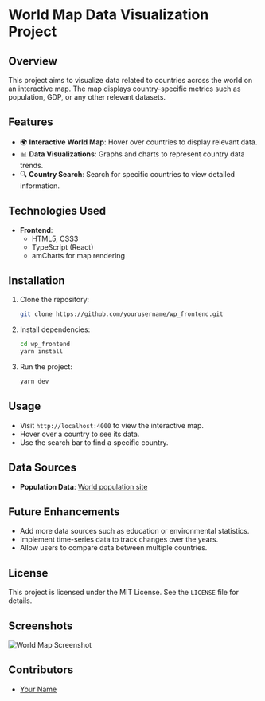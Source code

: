 # World Map Data Visualization Project

## Overview

This project aims to visualize data related to countries across the world on an interactive map. The map displays country-specific metrics such as population, GDP, or any other relevant datasets.

## Features

- 🌍 **Interactive World Map**: Hover over countries to display relevant data.
- 📊 **Data Visualizations**: Graphs and charts to represent country data trends.
- 🔍 **Country Search**: Search for specific countries to view detailed information.
  
## Technologies Used

- **Frontend**: 
  - HTML5, CSS3
  - TypeScript (React)
  - amCharts for map rendering

## Installation

1. Clone the repository:
    ```bash
    git clone https://github.com/yourusername/wp_frontend.git
    ```
   
2. Install dependencies:
    ```bash
    cd wp_frontend
    yarn install
    ```
   
3. Run the project:
    ```bash
    yarn dev
    ```

## Usage

- Visit `http://localhost:4000` to view the interactive map.
- Hover over a country to see its data.
- Use the search bar to find a specific country.

## Data Sources

- **Population Data**: [World population site](https://worldpopulationreview.com/) 

## Future Enhancements

- Add more data sources such as education or environmental statistics.
- Implement time-series data to track changes over the years.
- Allow users to compare data between multiple countries.

## License

This project is licensed under the MIT License. See the `LICENSE` file for details.

## Screenshots

![World Map Screenshot](path-to-screenshot)

## Contributors

- [Your Name](https://github.com/yourusername)
